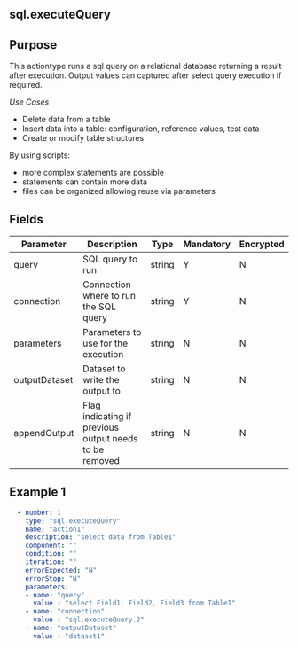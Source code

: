 ## sql.executeQuery
## Purpose
This actiontype runs a sql query on a relational database returning a result after execution. Output values can captured after select query execution if required.

*Use Cases*
* Delete data from a table
* Insert data into a table: configuration, reference values, test data
* Create or modify table structures

By using scripts:
* more complex statements are possible
* statements can contain more data
* files can be organized allowing reuse via parameters

## Fields
|Parameter|Description|Type|Mandatory|Encrypted|
|---------|-----------|----|---------|---------|
|query|SQL query to run|string|Y|N|
|connection|Connection where to run the SQL query|string|Y|N|
|parameters|Parameters to use for the execution|string|N|N|
|outputDataset|Dataset to write the output to|string|N|N|
|appendOutput|Flag indicating if previous output needs to be removed|string|N|N|

## Example 1
```yaml
  - number: 1
    type: "sql.executeQuery"
    name: "action1"
    description: "select data from Table1"
    component: ""
    condition: ""
    iteration: ""
    errorExpected: "N"
    errorStop: "N"
    parameters:
    - name: "query"
      value : "select Field1, Field2, Field3 from Table1"
    - name: "connection"
      value : "sql.executeQuery.2"
    - name: "outputDataset"
      value : "dataset1"
```
